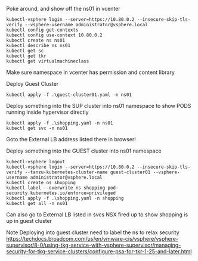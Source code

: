Poke around, and show off the ns01 in vcenter
````
kubectl-vsphere login --server=https://10.80.0.2 --insecure-skip-tls-verify --vsphere-username administrator@vsphere.local
kubectl config get-contexts
kubectl config use-context 10.80.0.2
kubectl create ns ns01
kubectl describe ns ns01
kubectl get sc
kubectl get tkr
kubectl get virtualmachineclass
````

Make sure namespace in vcenter has permission and content library

Deploy Guest Cluster
````
kubectl apply -f .\guest-cluster01.yaml -n ns01
````

Deploy something into the SUP cluster into ns01 namespace  to show   PODS running inside hypervisor directly
````
kubectl apply -f .\shopping.yaml -n ns01
kubectl get svc -n ns01
````
Goto the External LB address listed there in browser!



Deploy something into the GUEST cluster into ns01 namespace
````
kubectl-vsphere logout
kubectl-vsphere login --server=https://10.80.0.2 --insecure-skip-tls-verify --tanzu-kubernetes-cluster-name guest-cluster01 --vsphere-username administrator@vsphere.local
kubectl create ns shopping
kubectl label --overwrite ns shopping pod-security.kubernetes.io/enforce=privileged
kubectl apply -f .\shopping.yaml -n shopping
kubectl get all -n ns01
````

Can also go to External LB listed in svcs NSX fired up to show shopping is up in guest cluster



Note
Deploying into guest cluster need to label the ns to relax security
https://techdocs.broadcom.com/us/en/vmware-cis/vsphere/vsphere-supervisor/8-0/using-tkg-service-with-vsphere-supervisor/managing-security-for-tkg-service-clusters/configure-psa-for-tkr-1-25-and-later.html
